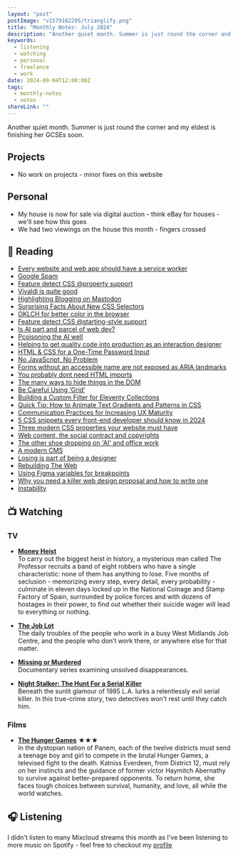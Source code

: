```yaml
---
layout: "post"
postImage: "v1579162295/trianglify.png"
title: "Monthly Notes: July 2024"
description: "Another quiet month. Summer is just round the corner and my eldest is finishing her GCSEs soon."
keywords:
  - listening
  - watching
  - personal
  - freelance
  - work
date: 2024-09-04T12:00:00Z
tags:
  - monthly-notes
  - notes
shareLink: ""
---
```


<p class="lead">Another quiet month. Summer is just round the corner and my eldest is finishing her GCSEs soon.</p>

## Projects
- No work on projects - minor fixes on this website

## Personal
- My house is now for sale via digital auction - think eBay for houses - we'll see how this goes
- We had two viewings on the house this month - fingers crossed

## 📖 Reading
- [Every website and web app should have a service worker](https://gomakethings.com/every-website-and-web-app-should-have-a-service-worker/)
- [Google Spam](https://dbushell.com/2024/07/03/google-spam/)
- [Feature detect CSS @property support](https://www.bram.us/2024/07/03/feature-detect-css-property-support/)
- [Vivaldi is quite good](https://gomakethings.com/vivaldi-is-quite-good/)
- [Highlighting Blogging on Mastodon](https://matthiasott.com/notes/highlighting-blogging-on-mastodon)
- [Surprising Facts About New CSS Selectors](https://cloudfour.com/thinks/surprising-facts-about-new-css-selectors/)
- [OKLCH for better color in the browser](https://www.learnwithjason.dev/blog/oklch-better-color-css-browser/)
- [Feature detect CSS @starting-style support](https://www.bram.us/2024/07/11/feature-detect-css-starting-style-support/)
- [Is AI part and parcel of web dev?](https://remysharp.com/2024/07/12/is-ai-part-and-parcel-of-web-dev)
- [Pcoisoning the AI well](https://gomakethings.com/poisoning-the-ai-well/)
- [Helping to get quality code into production as an interaction designer](https://www.benjystanton.co.uk/blog/helping-to-get-quality-code-into-production-as-an-interaction-designer/)
- [HTML & CSS for a One-Time Password Input](https://chriscoyier.net/2023/12/04/html-css-for-a-one-time-password-input/)
- [No JavaScript, No Problem](https://gomakethings.com/no-javascript-no-problem/)
- [Forms without an accessible name are not exposed as ARIA landmarks](https://www.stefanjudis.com/today-i-learned/forms-require-an-accessible-name/)
- [You probably dont need HTML imports](https://gomakethings.com/you-probably-dont-need-html-imports/)
- [The many ways to hide things in the DOM](https://gomakethings.com/the-many-ways-to-hide-things-in-the-dom/)
- [Be Careful Using ‘Grid’](https://adrianroselli.com/2024/07/be-careful-using-grid.html)
- [Building a Custom Filter for Eleventy Collections](https://ttntm.me/blog/building-a-custom-filter-for-eleventy-collections/)
- [Quick Tip: How to Animate Text Gradients and Patterns in CSS](https://www.sitepoint.com/css-animate-text-gradients-patterns/)
- [Communication Practices for Increasing UX Maturity](https://www.nngroup.com/articles/communication-practices/)
- [5 CSS snippets every front-end developer should know in 2024](https://web.dev/articles/5-css-snippets-every-front-end-developer-should-know-in-2024)
- [Three modern CSS properties your website must have](https://bejamas.io/blog/modern-css-properties-your-website-must-have/)
- [Web content, the social contract and copyrights](https://www.stefanjudis.com/blog/web-content-and-copyrights/)
- [The other shoe dropping on 'AI' and office work](https://www.baldurbjarnason.com/2024/the-other-ai-shoe-dropping/)
- [A modern CMS](https://gomakethings.com/a-modern-cms/)
- [Losing is part of being a designer](https://adamsilver.io/blog/losing-is-part-of-being-a-designer/)
- [Rebuilding The Web](https://flamedfury.com/posts/rebuilding-the-web/)
- [Using Figma variables for breakpoints](https://uxdesign.cc/using-figma-variables-for-breakpoints-eff321435306)
- [Why you need a killer web design proposal and how to write one](https://stuffandnonsense.co.uk/blog/why-you-need-a-killer-web-design-proposal-and-how-to-write-one)
- [Instability](https://robinrendle.com/notes/instability/)


## 📺 Watching

### TV
* **[Money Heist](https://www.themoviedb.org/tv/71446-la-casa-de-papel "Money Heist")**  
To carry out the biggest heist in history, a mysterious man called The Professor recruits a band of eight robbers who have a single characteristic: none of them has anything to lose. Five months of seclusion - memorizing every step, every detail, every probability - culminate in eleven days locked up in the National Coinage and Stamp Factory of Spain, surrounded by police forces and with dozens of hostages in their power, to find out whether their suicide wager will lead to everything or nothing.

* **[The Job Lot](https://www.themoviedb.org/tv/59541-the-job-lot "The Job Lot")**  
The daily troubles of the people who work in a busy West Midlands Job Centre, and the people who don’t work there, or anywhere else for that matter.

* **[Missing or Murdered](https://www.themoviedb.org/tv/202578-missing-or-murdered "Missing or Murdered")**  
Documentary series examining unsolved disappearances.

* **[Night Stalker: The Hunt For a Serial Killer](https://www.themoviedb.org/tv/114705-night-stalker-the-hunt-for-a-serial-killer "Night Stalker: The Hunt For a Serial Killer")**  
Beneath the sunlit glamour of 1985 L.A. lurks a relentlessly evil serial killer. In this true-crime story, two detectives won't rest until they catch him.

### Films
* **[The Hunger Games](https://www.themoviedb.org/movie/70160-the-hunger-games "The Hunger Games")** ★★★  
In the dystopian nation of Panem, each of the twelve districts must send a teenage boy and girl to compete in the brutal Hunger Games, a televised fight to the death. Katniss Everdeen, from District 12, must rely on her instincts and the guidance of former victor Haymitch Abernathy to survive against better-prepared opponents. To return home, she faces tough choices between survival, humanity, and love, all while the world watches.

## 🎧 Listening
I didn't listen to many Mixcloud streams this month as I've been listening to more music on Spotify - feel free to checkout my [profile](https://open.spotify.com/user/juan.fernandes)
